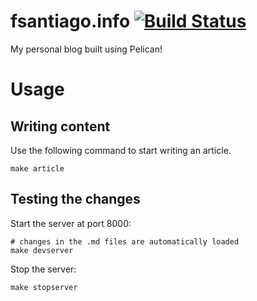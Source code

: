 # fsantiago.info [![Build Status](https://travis-ci.org/fsantiag/fsantiago.info.svg?branch=master)](https://travis-ci.org/fsantiag/fsantiago.info)

My personal blog built using Pelican!

# Usage
## Writing content
Use the following command to start writing an article.
```
make article
```
## Testing the changes
Start the server at port 8000:
```
# changes in the .md files are automatically loaded
make devserver
```
Stop the server:
```
make stopserver
```
